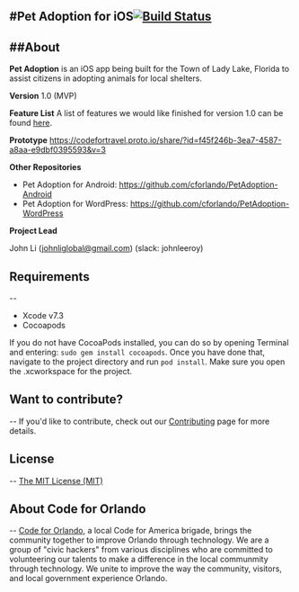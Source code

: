 #Pet Adoption for iOS[![Build Status](https://travis-ci.org/cforlando/PetAdoption-iOS.svg?branch=master)](https://travis-ci.org/cforlando/PetAdoption-iOS)
--
##About
--
**Pet Adoption** is an iOS app being built for the Town of Lady Lake, Florida to assist citizens in adopting animals for local shelters.

**Version** 1.0 (MVP)

**Feature List** A list of features we would like finished for version 1.0 can be found [here](MVP_PRODUCT_LIST.md).

**Prototype** https://codefortravel.proto.io/share/?id=f45f246b-3ea7-4587-a8aa-e9dbf0395593&v=3

**Other Repositories**
- Pet Adoption for Android: https://github.com/cforlando/PetAdoption-Android
- Pet Adoption for WordPress: https://github.com/cforlando/PetAdoption-WordPress

**Project Lead**

John Li (johnliglobal@gmail.com) (slack: johnleeroy)

## Requirements
--
- Xcode v7.3
- Cocoapods

If you do not have CocoaPods installed, you can do so by opening Terminal and entering: `sudo gem install cocoapods`.  Once you have done that, navigate to the project directory and run `pod install`.  Make sure you open the .xcworkspace for the project.

## Want to contribute?
--
If you'd like to contribute, check out our [Contributing](CONTRIBUTING.md) page for more details.

## License
--
[The MIT License (MIT)](LICENSE.md)

## About Code for Orlando
--
[Code for Orlando](http://www.codefororlando.com/), a local Code for America brigade, brings the community together to improve Orlando through technology.  We are a group of "civic hackers" from various disciplines who are committed to volunteering our talents to make a difference in the local communmity through technology.  We unite to improve the way the community, visitors, and local government experience Orlando.
